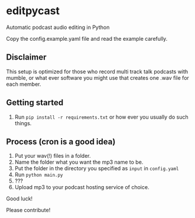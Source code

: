 # editpycast
Automatic podcast audio editing in Python

Copy the config.example.yaml file and read the example carefully.

## Disclaimer
This setup is optimized for those who record multi track talk podcasts with mumble, or what ever software you might use that creates one .wav file for each member.

## Getting started
1. Run `pip install -r requirements.txt` or how ever you usually do such things.

## Process (cron is a good idea)
1. Put your wav(!) files in a folder.
2. Name the folder what you want the mp3 name to be.
3. Put the folder in the directory you specified as `input` in `config.yaml`
4. Run `python main.py`
5. ???
6. Upload mp3 to your podcast hosting service of choice.

Good luck!

Please contribute!
